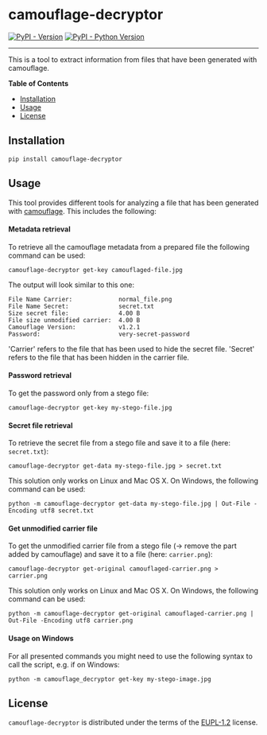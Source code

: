 # camouflage-decryptor

[![PyPI - Version](https://img.shields.io/pypi/v/camouflage-decryptor.svg)](https://pypi.org/project/camouflage-decryptor)
[![PyPI - Python Version](https://img.shields.io/pypi/pyversions/camouflage-decryptor.svg)](https://pypi.org/project/camouflage-decryptor)

-----
This is a tool to extract information from files that have been generated with camouflage.

**Table of Contents**

- [Installation](#installation)
- [Usage](#usage)
- [License](#license)

## Installation

```console
pip install camouflage-decryptor
```

## Usage
This tool provides different tools for analyzing a file that has been generated with [camouflage](http://camouflage.unfiction.com/). This includes the following:

#### Metadata retrieval
To retrieve all the camouflage metadata from a prepared file the following command can be used:
```console
camouflage-decryptor get-key camouflaged-file.jpg
```
The output will look similar to this one:

    File Name Carrier:             normal_file.png
    File Name Secret:              secret.txt
    Size secret file:              4.00 B
    File size unmodified carrier:  4.00 B
    Camouflage Version:            v1.2.1
    Password:                      very-secret-password

'Carrier' refers to the file that has been used to hide the secret file. 'Secret' refers to the file that has been hidden in the carrier file.

#### Password retrieval

To get the password only from a stego file:
```console
camouflage-decryptor get-key my-stego-file.jpg
```

#### Secret file retrieval
To retrieve the secret file from a stego file and save it to a file (here: `secret.txt`):
```console
camouflage-decryptor get-data my-stego-file.jpg > secret.txt
```
This solution only works on Linux and Mac OS X. On Windows, the following command can be used:
```console
python -m camouflage-decryptor get-data my-stego-file.jpg | Out-File -Encoding utf8 secret.txt
```

#### Get unmodified carrier file
To get the unmodified carrier file from a stego file (-> remove the part added by camouflage) and save it to a file (here: `carrier.png`):
```console
camouflage-decryptor get-original camouflaged-carrier.png > carrier.png
```
This solution only works on Linux and Mac OS X. On Windows, the following command can be used:
```console
python -m camouflage-decryptor get-original camouflaged-carrier.png | Out-File -Encoding utf8 carrier.png
```

#### Usage on Windows
For all presented commands you might need to use the following syntax to call the script, e.g. if on Windows:
```console
python -m camouflage_decryptor get-key my-stego-image.jpg
```

## License

`camouflage-decryptor` is distributed under the terms of the [EUPL-1.2](https://spdx.org/licenses/EUPL-1.2.html) license.
